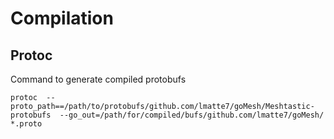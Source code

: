 # Compilation 

## Protoc 

Command to generate compiled protobufs
```
protoc  --proto_path==/path/to/protobufs/github.com/lmatte7/goMesh/Meshtastic-protobufs  --go_out=/path/for/compiled/bufs/github.com/lmatte7/goMesh/ *.proto
```

